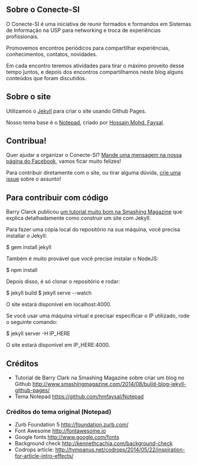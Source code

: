 ## Sobre o Conecte-SI ##
O Conecte-SI é uma iniciativa de reunir formados e formandos em Sistemas de Informação na USP para networking e troca de experiências profissionais.

Promovemos encontros periódicos para compartilhar experiências, conhecimentos, contatos, novidades.

Em cada encontro teremos atividades para tirar o máximo proveito desse tempo juntos, e depois dos encontros compartilhamos neste blog alguns conteúdos que foram discutidos.


## Sobre o site ##

Utilizamos o [Jekyll](https://github.com/jekyll/jekyll) para criar o site usando Github Pages.

Nosso tema base é o [Notepad](https://github.com/hmfaysal/Notepad), criado por [Hossain Mohd. Faysal](https://github.com/hmfaysal).


## Contribua! ##

Quer ajudar a organizar o Conecte-SI? [Mande uma mensagem na nossa página do Facebook](https://www.facebook.com/conectesiusp/), vamos ficar muito felizes!

Para contribuir diretamente com o site, ou tirar alguma dúvida, [crie uma issue](https://github.com/ConecteSI/conectesi.github.io/issues) sobre o assunto!


## Para contribuir com código ##

Barry Clarck publicou [um tutorial muito bom na Smashing Magazine](http://www.smashingmagazine.com/2014/08/build-blog-jekyll-github-pages/) que explica detalhadamente como construir um site com Jekyll.

Para fazer uma cópia local do repositório na sua máquina, você precisa installar o Jekyll:

$ gem install jekyll

Também é muito provável que você precise instalar o NodeJS:

$ npm install

Depois disso, é só clonar o repositório e rodar:

$ jekyll build
$ jekyll serve --watch

O site estará disponível em localhost:4000.

Se você usar uma máquina virtual e precisar especificar o IP utilizado, rode o seguinte comando:

$ jekyll server -H IP_HERE

O site estará disponível em IP_HERE:4000.


## Créditos ##

* Tutorial de Barry Clark na Smashing Magazine sobre criar um blog no Github http://www.smashingmagazine.com/2014/08/build-blog-jekyll-github-pages/
* Tema Notepad https://github.com/hmfaysal/Notepad


### Créditos do tema original (Notepad) ###

* Zurb Foundation 5 http://foundation.zurb.com/
* Font Awesome http://fontawesome.io
* Google fonts http://www.google.com/fonts
* Background check http://kennethcachia.com/background-check
* Codrops article: http://tympanus.net/codrops/2014/05/22/inspiration-for-article-intro-effects/
